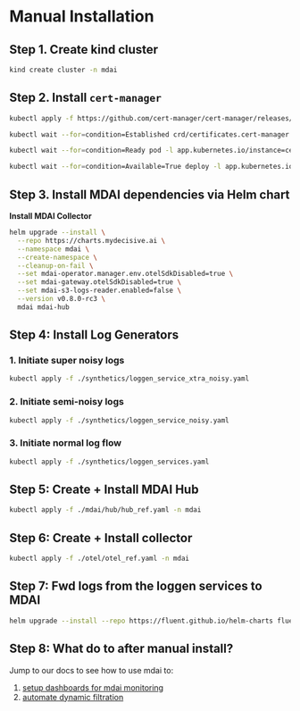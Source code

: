 # Manual Installation

## Step 1. Create kind cluster

```sh
kind create cluster -n mdai
```

## Step 2. Install `cert-manager`

```sh
kubectl apply -f https://github.com/cert-manager/cert-manager/releases/latest/download/cert-manager.yaml

kubectl wait --for=condition=Established crd/certificates.cert-manager.io --timeout=60s

kubectl wait --for=condition=Ready pod -l app.kubernetes.io/instance=cert-manager -n cert-manager --timeout=60s

kubectl wait --for=condition=Available=True deploy -l app.kubernetes.io/instance=cert-manager -n cert-manager --timeout=60s
```

## Step 3. Install MDAI dependencies via Helm chart

**Install MDAI Collector**

```sh
helm upgrade --install \
  --repo https://charts.mydecisive.ai \
  --namespace mdai \
  --create-namespace \
  --cleanup-on-fail \
  --set mdai-operator.manager.env.otelSdkDisabled=true \
  --set mdai-gateway.otelSdkDisabled=true \
  --set mdai-s3-logs-reader.enabled=false \
  --version v0.8.0-rc3 \
  mdai mdai-hub
```

## Step 4: Install Log Generators

### 1. Initiate super noisy logs
```sh
kubectl apply -f ./synthetics/loggen_service_xtra_noisy.yaml
```

### 2. Initiate semi-noisy logs
```sh
kubectl apply -f ./synthetics/loggen_service_noisy.yaml
```

### 3. Initiate normal log flow
```sh
kubectl apply -f ./synthetics/loggen_services.yaml
```

## Step 5: Create + Install MDAI Hub

```sh
kubectl apply -f ./mdai/hub/hub_ref.yaml -n mdai
```

## Step 6: Create + Install collector

```sh
kubectl apply -f ./otel/otel_ref.yaml -n mdai
```

## Step 7: Fwd logs from the loggen services to MDAI
```sh
helm upgrade --install --repo https://fluent.github.io/helm-charts fluent fluentd -f ./synthetics/loggen_fluent_config.yaml
```

## Step 8: What do to after manual install?

Jump to our docs to see how to use mdai to:
1. [setup dashboards for mdai monitoring](https://docs.mydecisive.ai/quickstart/dashboard/index.html)
2. [automate dynamic filtration](https://docs.mydecisive.ai/quickstart/filter/index.html)